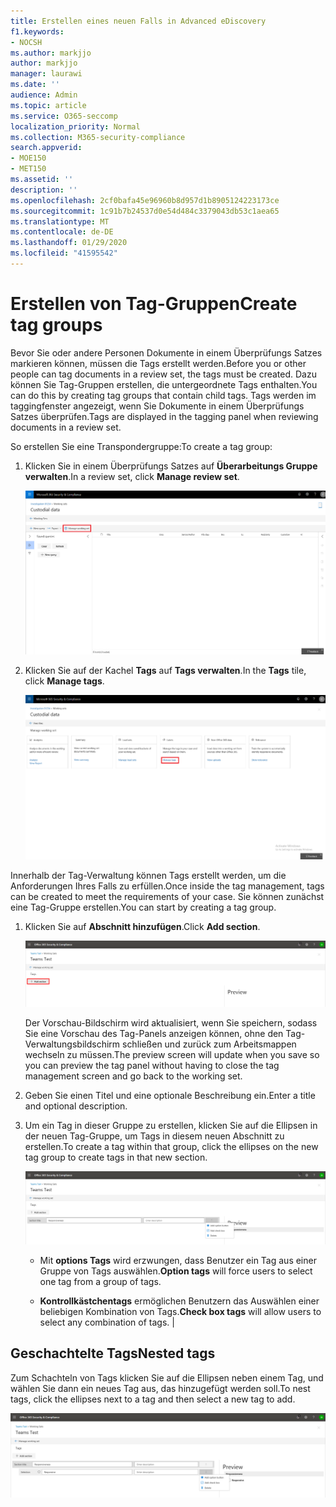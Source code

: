 ```yaml
---
title: Erstellen eines neuen Falls in Advanced eDiscovery
f1.keywords:
- NOCSH
ms.author: markjjo
author: markjjo
manager: laurawi
ms.date: ''
audience: Admin
ms.topic: article
ms.service: O365-seccomp
localization_priority: Normal
ms.collection: M365-security-compliance
search.appverid:
- MOE150
- MET150
ms.assetid: ''
description: ''
ms.openlocfilehash: 2cf0bafa45e96960b8d957d1b8905124223173ce
ms.sourcegitcommit: 1c91b7b24537d0e54d484c3379043db53c1aea65
ms.translationtype: MT
ms.contentlocale: de-DE
ms.lasthandoff: 01/29/2020
ms.locfileid: "41595542"
---
```

# <a name="create-tag-groups"></a><span data-ttu-id="8aa94-102">Erstellen von Tag-Gruppen</span><span class="sxs-lookup"><span data-stu-id="8aa94-102">Create tag groups</span></span>

<span data-ttu-id="8aa94-103">Bevor Sie oder andere Personen Dokumente in einem Überprüfungs Satzes markieren können, müssen die Tags erstellt werden.</span><span class="sxs-lookup"><span data-stu-id="8aa94-103">Before you or other people can tag documents in a review set, the tags must be created.</span></span> <span data-ttu-id="8aa94-104">Dazu können Sie Tag-Gruppen erstellen, die untergeordnete Tags enthalten.</span><span class="sxs-lookup"><span data-stu-id="8aa94-104">You can do this by creating tag groups that contain child tags.</span></span> <span data-ttu-id="8aa94-105">Tags werden im taggingfenster angezeigt, wenn Sie Dokumente in einem Überprüfungs Satzes überprüfen.</span><span class="sxs-lookup"><span data-stu-id="8aa94-105">Tags are displayed in the tagging panel when reviewing documents in a review set.</span></span>

<span data-ttu-id="8aa94-106">So erstellen Sie eine Transpondergruppe:</span><span class="sxs-lookup"><span data-stu-id="8aa94-106">To create a tag group:</span></span>

1.  <span data-ttu-id="8aa94-107">Klicken Sie in einem Überprüfungs Satzes auf **Überarbeitungs Gruppe verwalten**.</span><span class="sxs-lookup"><span data-stu-id="8aa94-107">In a review set, click **Manage review set**.</span></span>

    ![Klicken Sie auf Überprüfungs Sätze verwalten](media/ED-managews.png)

2.  <span data-ttu-id="8aa94-109">Klicken Sie auf der Kachel **Tags** auf **Tags verwalten**.</span><span class="sxs-lookup"><span data-stu-id="8aa94-109">In the **Tags** tile, click **Manage tags**.</span></span>

    ![Klicken Sie auf Tags in der Kachel Tags verwalten.](media/ED-managetags.png)

<span data-ttu-id="8aa94-111">Innerhalb der Tag-Verwaltung können Tags erstellt werden, um die Anforderungen Ihres Falls zu erfüllen.</span><span class="sxs-lookup"><span data-stu-id="8aa94-111">Once inside the tag management, tags can be created to meet the requirements of your case.</span></span> <span data-ttu-id="8aa94-112">Sie können zunächst eine Tag-Gruppe erstellen.</span><span class="sxs-lookup"><span data-stu-id="8aa94-112">You can start by creating a tag group.</span></span>

1.  <span data-ttu-id="8aa94-113">Klicken Sie auf **Abschnitt hinzufügen**.</span><span class="sxs-lookup"><span data-stu-id="8aa94-113">Click **Add section**.</span></span>

    ![Hinzufügen einer Transpondergruppe](media/ED-addtagsection.png)

    <span data-ttu-id="8aa94-115">Der Vorschau-Bildschirm wird aktualisiert, wenn Sie speichern, sodass Sie eine Vorschau des Tag-Panels anzeigen können, ohne den Tag-Verwaltungsbildschirm schließen und zurück zum Arbeitsmappen wechseln zu müssen.</span><span class="sxs-lookup"><span data-stu-id="8aa94-115">The preview screen will update when you save so you can preview the tag panel without having to close the tag management screen and go back to the working set.</span></span>

2. <span data-ttu-id="8aa94-116">Geben Sie einen Titel und eine optionale Beschreibung ein.</span><span class="sxs-lookup"><span data-stu-id="8aa94-116">Enter a title and optional description.</span></span> 

3. <span data-ttu-id="8aa94-117">Um ein Tag in dieser Gruppe zu erstellen, klicken Sie auf die Ellipsen in der neuen Tag-Gruppe, um Tags in diesem neuen Abschnitt zu erstellen.</span><span class="sxs-lookup"><span data-stu-id="8aa94-117">To create a tag within that group, click the ellipses on the new tag group to create tags in that new section.</span></span>
    
    ![Erstellen von Tags in einer Transpondergruppe](media/ED-createtag.png)

   - <span data-ttu-id="8aa94-119">Mit **options Tags** wird erzwungen, dass Benutzer ein Tag aus einer Gruppe von Tags auswählen.</span><span class="sxs-lookup"><span data-stu-id="8aa94-119">**Option tags** will force users to select one tag from a group of tags.</span></span>
   
   - <span data-ttu-id="8aa94-120">**Kontrollkästchentags** ermöglichen Benutzern das Auswählen einer beliebigen Kombination von Tags.</span><span class="sxs-lookup"><span data-stu-id="8aa94-120">**Check box tags** will allow users to select any combination of tags.</span></span> |

## <a name="nested-tags"></a><span data-ttu-id="8aa94-121">Geschachtelte Tags</span><span class="sxs-lookup"><span data-stu-id="8aa94-121">Nested tags</span></span>

<span data-ttu-id="8aa94-122">Zum Schachteln von Tags klicken Sie auf die Ellipsen neben einem Tag, und wählen Sie dann ein neues Tag aus, das hinzugefügt werden soll.</span><span class="sxs-lookup"><span data-stu-id="8aa94-122">To nest tags, click the ellipses next to a tag and then select a new tag to add.</span></span>

![Verschachteln von Tags](media/ED-tagnesting.png)

